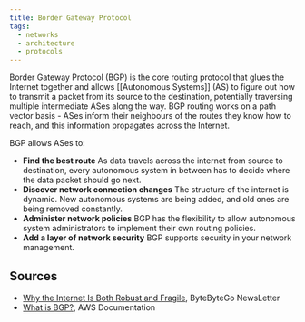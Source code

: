 ```yaml
---
title: Border Gateway Protocol
tags:
  - networks
  - architecture
  - protocols
---
```

Border Gateway Protocol (BGP) is the core routing protocol that glues the Internet together and allows [[Autonomous Systems]] (AS) to figure out how to transmit a packet from its source to the destination, potentially traversing multiple intermediate ASes along the way. BGP routing works on a path vector basis - ASes inform their neighbours of the routes they know how to reach, and this information propagates across the Internet.

BGP allows ASes to:

- **Find the best route**
  As data travels across the internet from source to destination, every autonomous system in between has to decide where the data packet should go next.
- **Discover network connection changes**
  The structure of the internet is dynamic. New autonomous systems are being added, and old ones are being removed constantly.
- **Administer network policies**
  BGP has the flexibility to allow autonomous system administrators to implement their own routing policies.
- **Add a layer of network security**
  BGP supports security in your network management.
## Sources

- [Why the Internet Is Both Robust and Fragile](https://blog.bytebytego.com/p/why-the-internet-is-both-robust-and), ByteByteGo NewsLetter
- [What is BGP?](https://aws.amazon.com/what-is/border-gateway-protocol/), AWS Documentation